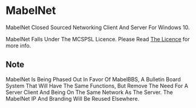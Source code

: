 # MabelNet
MabelNet Closed Sourced Networking Client And Server For Windows 10.

MabelNet Falls Under The MCSPSL Licence. Please Read <a href="https://web.mabelisyt.co/mcspsl">The Licence</a> for more info.

## Note

MabelNet Is Being Phased Out In Favor Of MabelBBS, A Bulletin Board System That Will Have The Same Functions, But Remove The Need For A Server Client And Being On The Same Network As The Server. The MabelNet IP And Branding Will Be Reused Elsewhere.
